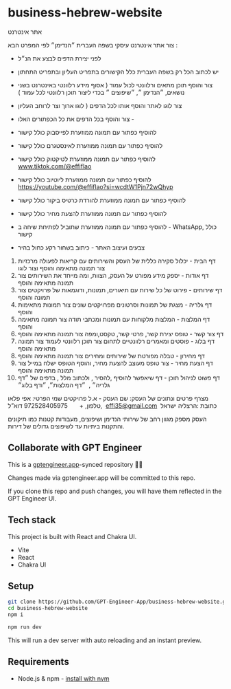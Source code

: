 # business-hebrew-website

אתר אינטרנט 


צור אתר אינטרנט עיסקי בשפה העברית ״הנדימן״ לפי המפרט הבא : 

* לפני יצירת הדפים לבצע את הנ״ל 

* יש לכתוב הכל רק בשפה העברית כלל הקישורים בתפריט העליון ובתפריט התחתון 
* צור והוסף תוכן מתאים ורלוונטי לכול עמוד ( אסוף מידע רלוונטי  באינטרנט בשני נושאים, ״הנדימן ״, ״שיפוצים ״  בכדי ליצור תוכן רלוונטי לכל עמוד )
* צור לוגו לאתר והוסף אותו לכל הדפים ( לוגו ארוך וצר לרוחב העליון 
* צור והוסף בכל הדפים את כל הכפתורים האלו - 
* להוסיף כפתור עם תמונה ממוזערת לפייסבוק כולל קישור 
* להוסיף כפתור עם תמונה ממוזערת לאינסטגרם כולל קישור
* להוסיף כפתור עם תמונה ממוזערת לטיקטוק כולל קישור www.tiktok.com/@effiflao
* להוסיף כפתור עם תמונה ממוזערת ליוטיוב כולל קישור https://youtube.com/@effiflao?si=wcdtW1Pjn72wQhyp
* להוסיף כפתור עם תמונה ממוזערת להורדת כרטיס ביקור כולל קישור 
* להוסיף כפתור עם תמונה ממוזערת להצעת מחיר כולל קישור
* להוסיף כפתור עם תמונה ממוזערת  שתוביל לפתיחת שיחה ב - WhatsApp, כולל קישור 
* צבעים ועיצוב האתר - כיתוב בשחור רקע כחול בהיר 

1. דף הבית - יכלול סקירה כללית של העסק והשירותים עם קריאות לפעולה מרכזיות צור תמונה מתאימה והוסף וצור לוגו
2. דף אודות - יספק מידע מפורט על העסק, הצוות, ומה מייחד את השירותים צור תמונה מתאימה והוסף
3. דף שירותים - פירוט של כל שירות עם תיאורים, תמונות, ודוגמאות של פרויקטים צור תמונה והוסף 
4. דף גלריה - מצגת של תמונות וסרטונים מפרויקטים שונים צור תמונות מתאימות והוסף
5. דף המלצות - המלצות מלקוחות עם תמונות ומכתבי תודה צור תמונה מתאימה והוסף
6. דף צור קשר - טופס יצירת קשר, פרטי קשר, טקסט,ומפה צור תמונה מתאימה והוסף
7. דף בלוג - פוסטים ומאמרים רלוונטיים לתחום צור תוכן רלוונטי לעמוד צור תמונה מתאימה והוסף
8. דף מחירון - טבלה מפורטת של שירותים ומחירים צור תמונה מתאימה והוסף
9. דף הצעת מחיר - צור טופס מעוצב להצעת מחיר, והוסף הטופס ישלח  במייל צור תמונה מתאימה והוסף
10. דף פשוט לניהול תוכן - דף שיאפשר להוסיף ,להסיר , ולכתוב מלל , בדפים של ״דף גלריה״ ,  ״דף המלצות״, ״ודף בלוג״ 

מצרף פרטים ונתונים של העסק:
שם העסק - א.ל פרויקטים 
שמי הפרטי: אפי פלאו 
טלפון, +       972528405975
דוא”ל,  effi35@gmail.com  כתובת :הרצליה ישראל

העסק מספק מגוון רחב של שירותי הנדימן ושיפוצים, מעבודות קטנות כמו תיקונים והתקנות ביתיות עד לשיפוצים גדולים של דירות.

## Collaborate with GPT Engineer

This is a [gptengineer.app](https://gptengineer.app)-synced repository 🌟🤖

Changes made via gptengineer.app will be committed to this repo.

If you clone this repo and push changes, you will have them reflected in the GPT Engineer UI.

## Tech stack

This project is built with React and Chakra UI.

- Vite
- React
- Chakra UI

## Setup

```sh
git clone https://github.com/GPT-Engineer-App/business-hebrew-website.git
cd business-hebrew-website
npm i
```

```sh
npm run dev
```

This will run a dev server with auto reloading and an instant preview.

## Requirements

- Node.js & npm - [install with nvm](https://github.com/nvm-sh/nvm#installing-and-updating)

